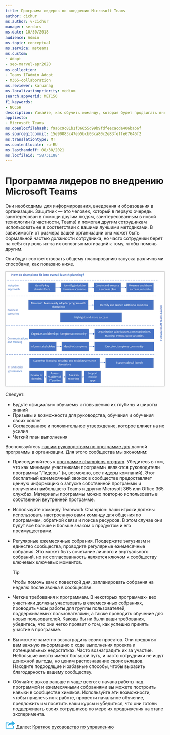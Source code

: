 ```yaml
---
title: Программа лидеров по внедрению Microsoft Teams
author: cichur
ms.author: v-cichur
manager: serdars
ms.date: 10/30/2018
audience: Admin
ms.topic: conceptual
ms.service: msteams
ms.custom:
- Adopt
- seo-marvel-apr2020
ms.collection:
- Teams_ITAdmin_Adopt
- M365-collaboration
ms.reviewer: karuanag
ms.localizationpriority: medium
search.appverid: MET150
f1.keywords:
- NOCSH
description: Узнайте, как обучить команду, которая будет продвигать внедрение Teams путем информирования, внедрения и образовательных принятия в организации.
appliesto:
- Microsoft Teams
ms.openlocfilehash: f9a6c9c81b1f36655d99b9fdfeecacda406bab6f
ms.sourcegitcommit: 15e90083c47eb5bcb03ca80c2e83feffe67646f2
ms.translationtype: MT
ms.contentlocale: ru-RU
ms.lasthandoff: 08/30/2021
ms.locfileid: "58731188"
---
```

# <a name="create-your-champions-program-for-microsoft-teams"></a>Программа лидеров по внедрению Microsoft Teams

Они необходимы для информирования, внедрения и образования в организации. Защитник — это человек, который в первую очередь заинтересован в помощи другим людям, заинтересованным в новой технологии (в частности, Teams) и помогая другим сотрудникам использовать ее в соответствии с вашими лучшими методиками. В зависимости от размера вашей организации она может быть формальной частью должности сотрудника, но часто сотрудники берет на себя эту роль из-за их основных мотиваций к тому, чтобы помочь другим.

Они будут соответствовать общему планированию запуска различными способами, как показано ниже.

![Иллюстрация планирования запуска еврухов.](media/teams-adoption-champions.png)

Следует:

- Будьте официально обучаемы к повышению их глубины и широты знаний
- Призывы и возможности для руководства, обучения и обучения своих коллег
- Согласованное и положительное утверждение, которое влияет на их усилия
- Четкий план выполнения

Воспользуйтесь [нашим руководством по программе для](https://go.microsoft.com/fwlink/?linkid=854665) данной программы в организации. Для этого сообщества мы экономим:

- Присоединяйтесь к [программе champions program](https://aka.ms/O365Champions). Убедитесь в том, что как минимум участниками программы являются руководители программы "Лидеры" (и, возможно, все лидеры компаний). Этот бесплатный ежемесячный звонок в сообществе предоставляет ценную информацию о запуске собственной программы и получении наибольшего Teams и других Microsoft 365 или Office 365 службах. Материалы программы можно повторно использовать в собственной внутренней программе.

- Используйте команду Teamwork Champion: ваши игроки должны использовать настроенную вами команду для общения по программам, обратной связи и поиска ресурсов.  В этом случае они будут все больше и больше знаком с продуктом и его преимуществами.

- Регулярные ежемесячные собрания. Поодержите энтузиазм и единство сообщества, проводите регулярные ежемесячные собрания. Это может быть сочетание личного и виртуального собраний, но их согласованность является ключом к сообществу ключевых ключевых моментов.

    > [!TIP]
    > Чтобы помочь вам с повесткой дня, запланировать собрания на неделю после звонка в сообществе. 

- Четкие требования к программам. В некоторых программах- вех участники должны участвовать в ежемесячных собраниях, проводить часы работы для группы пользователей, поддерживаемых пользователями, а также проводить обучение для новых пользователей. Каковы бы ни были ваши требования, убедитесь, что они четко проявит о том, как успешно принять участие в программе.

- Вы можете заметно вознаградить своих проектов. Они предоятят вам важную информацию о ходе выполнения проекта и потенциальных недостатках. Часто вознаградить их за участие. Небольшие жесты имеют большой путь, и часто сотрудники не ищут денежной выгоды, но ценим распознавание своих вкладов. Находите подходящие и забавные способы, чтобы выразить благодарность вашему сообществу. 

- Обучайте выков раньше и чаще всего: с начала работы над программой и ежемесячными собраниями вы можете построить навыки в сообществе химяков. Используйте эти возможности, чтобы привлечь их к работе, провести начальное обучение, предложить им посетить наши курсы и убедиться, что они готовы поддерживать своих сотрудников по мере их продвижения на этапе эксперимента.  

![Значок, представляющий следующий шаг.](media/teams-adoption-next-icon.png) Далее: [Краткое руководство по управлению](teams-adoption-governance-quick-start.md)


